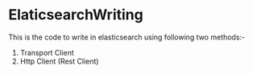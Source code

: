 # ElaticsearchWriting
This is the code to write in elasticsearch using following two methods:-
1. Transport Client
2. Http Client (Rest Client)